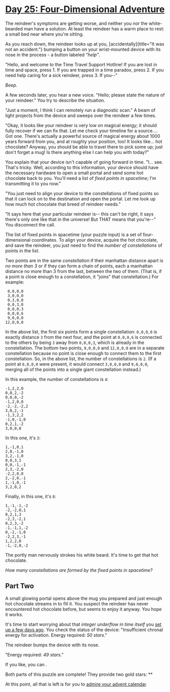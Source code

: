 # [Day 25: Four-Dimensional Adventure](https://adventofcode.com/2018/day/25)

The reindeer\'s symptoms are getting worse, and neither you nor the
white-bearded man have a solution. At least the reindeer has a warm place to
rest: a small bed near where you\'re sitting.

As you reach down, the reindeer looks up at you, [accidentally]{title="It was
not an accident."} bumping a button on your wrist-mounted device with its nose
in the process - a button labeled *\"help\"*.

\"Hello, and welcome to the Time Travel Support Hotline! If you are lost in
time and space, press 1. If you are trapped in a time paradox, press
2. If you need help caring for a sick reindeer, press 3. If you\--\"

*Beep.*

A few seconds later, you hear a new voice. \"Hello; please state the nature of
your reindeer.\" You try to describe the situation.

\"Just a moment, I think I can remotely run a diagnostic scan.\" A beam of
light projects from the device and sweeps over the reindeer a few times.

\"Okay, it looks like your reindeer is very low on magical energy; it should
fully recover if we can fix that. Let me check your timeline for a source\....
Got one. There\'s actually a powerful source of magical energy about 1000 years
forward from you, and at roughly your position, too! It looks like\... hot
chocolate? Anyway, you should be able to travel there to pick some up; just
don\'t forget a mug! Is there anything else I can help you with today?\"

You explain that your device isn\'t capable of going forward in time.  \"I\...
see. That\'s tricky. Well, according to this information, your device should
have the necessary hardware to open a small portal and send some hot chocolate
back to you. You\'ll need a list of *fixed points in spacetime*; I\'m
transmitting it to you now.\"

\"You just need to align your device to the constellations of fixed points so
that it can lock on to the destination and open the portal.  Let me look up how
much hot chocolate that breed of reindeer needs.\"

\"It says here that your particular reindeer is\-- this can\'t be right, it
says there\'s only one like that in the universe! But THAT means that
you\'re\--\" You disconnect the call.

The list of fixed points in spacetime (your puzzle input) is a set of
four-dimensional coordinates. To align your device, acquire the hot chocolate,
and save the reindeer, you just need to find the *number of constellations* of
points in the list.

Two points are in the same *constellation* if their manhattan distance apart is
*no more than 3* or if they can form a chain of points, each a manhattan
distance no more than 3 from the last, between the two of them. (That is, if a
point is close enough to a constellation, it \"joins\" that constellation.) For
example:

     0,0,0,0
     3,0,0,0
     0,3,0,0
     0,0,3,0
     0,0,0,3
     0,0,0,6
     9,0,0,0
    12,0,0,0

In the above list, the first six points form a single constellation: `0,0,0,0`
is exactly distance `3` from the next four, and the point at `0,0,0,6` is
connected to the others by being `3` away from `0,0,0,3`, which is already in
the constellation. The bottom two points, `9,0,0,0` and `12,0,0,0` are in a
separate constellation because no point is close enough to connect them to the
first constellation. So, in the above list, the number of constellations is
`2`. (If a point at `6,0,0,0` were present, it would connect `3,0,0,0` and
`9,0,0,0`, merging all of the points into a single giant constellation
instead.)

In this example, the number of constellations is `4`:

    -1,2,2,0
    0,0,2,-2
    0,0,0,-2
    -1,2,0,0
    -2,-2,-2,2
    3,0,2,-1
    -1,3,2,2
    -1,0,-1,0
    0,2,1,-2
    3,0,0,0

In this one, it\'s `3`:

    1,-1,0,1
    2,0,-1,0
    3,2,-1,0
    0,0,3,1
    0,0,-1,-1
    2,3,-2,0
    -2,2,0,0
    2,-2,0,-1
    1,-1,0,-1
    3,2,0,2

Finally, in this one, it\'s `8`:

    1,-1,-1,-2
    -2,-2,0,1
    0,2,1,3
    -2,3,-2,1
    0,2,3,-2
    -1,-1,1,-2
    0,-2,-1,0
    -2,2,3,-1
    1,2,2,0
    -1,-2,0,-2

The portly man nervously strokes his white beard. It\'s time to get that hot
chocolate.

*How many constellations are formed by the fixed points in spacetime?*

## Part Two

A small glowing portal opens above the mug you prepared and just enough hot
chocolate streams in to fill it. You suspect the reindeer has never encountered
hot chocolate before, but seems to enjoy it anyway. You hope it works.

It\'s time to start worrying about that *integer underflow in time itself* you
[set up a few days ago](21). You check the status of the device: \"Insufficient
chronal energy for activation. Energy required: *50 stars*.\"

The reindeer bumps the device with its nose.

\"Energy required: *49 stars*.\"

If you like, you can .

Both parts of this puzzle are complete! They provide two gold stars: \*\*

At this point, all that is left is for you to [admire your advent
calendar](/2018).
